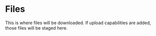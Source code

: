 # Files

This is where files will be downloaded.
If upload capabilities are added, those files will be staged here.
